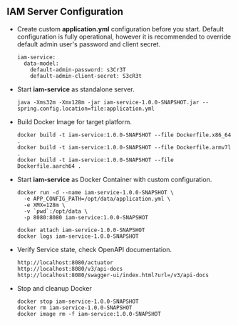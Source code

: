 ## IAM Server Configuration

* Create custom __application.yml__ configuration before you start.
  Default configuration is fully operational, however it is recommended 
  to override default admin user's password and client secret.
  ```
  iam-service:
    data-model:
      default-admin-password: s3Cr3T
      default-admin-client-secret: S3cR3t 
  ```
* Start __iam-service__ as standalone server.
  ```
  java -Xms32m -Xmx128m -jar iam-service-1.0.0-SNAPSHOT.jar --spring.config.location=file:application.yml
  ```
* Build Docker Image for target platform.
  ```
  docker build -t iam-service:1.0.0-SNAPSHOT --file Dockerfile.x86_64 .
  docker build -t iam-service:1.0.0-SNAPSHOT --file Dockerfile.armv7l .
  docker build -t iam-service:1.0.0-SNAPSHOT --file Dockerfile.aarch64 .
  ```
* Start __iam-service__ as Docker Container with custom configuration.
  ```
  docker run -d --name iam-service-1.0.0-SNAPSHOT \
    -e APP_CONFIG_PATH=/opt/data/application.yml \
    -e XMX=128m \
    -v `pwd`:/opt/data \
    -p 8080:8080 iam-service:1.0.0-SNAPSHOT  
  
  docker attach iam-service-1.0.0-SNAPSHOT
  docker logs iam-service-1.0.0-SNAPSHOT
  ```
* Verify Service state, check OpenAPI documentation.
  ```
  http://localhost:8080/actuator
  http://localhost:8080/v3/api-docs
  http://localhost:8080/swagger-ui/index.html?url=/v3/api-docs
  ```
* Stop and cleanup Docker
  ```
  docker stop iam-service-1.0.0-SNAPSHOT
  docker rm iam-service-1.0.0-SNAPSHOT
  docker image rm -f iam-service:1.0.0-SNAPSHOT
  ```
